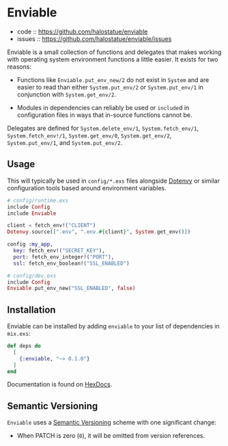 # Enviable

- code :: https://github.com/halostatue/enviable
- issues :: https://github.com/halostatue/enviable/issues

Enviable is a small collection of functions and delegates that makes working
with operating system environment functions a little easier. It exists for two
reasons:

- Functions like `Enviable.put_env_new/2` do not exist in `System` and are
  easier to read than either `System.put_env/2` or `System.put_env/1` in
  conjunction with `System.get_env/2`.

- Modules in dependencies can reliably be used or `include`d in configuration
  files in ways that in-source functions cannot be.

Delegates are defined for `System.delete_env/1`, `System.fetch_env/1`,
`System.fetch_env!/1`, `System.get_env/0`, `System.get_env/2`,
`System.put_env/1`, and `System.put_env/2`.

## Usage

This will typically be used in `config/*.exs` files alongside [Dotenvy][dotenvy]
or similar configuration tools based around environment variables.

```elixir
# config/runtime.exs
include Config
include Enviable

client = fetch_env!("CLIENT")
Dotenvy.source([".env", ".env.#{client}", System.get_env()])

config :my_app,
  key: fetch_env!("SECRET_KEY"),
  port: fetch_env_integer!("PORT"),
  ssl: fetch_env_boolean!("SSL_ENABLED")
```

```elixir
# config/dev.exs
include Config
Enviable.put_env_new("SSL_ENABLED", false)
```

## Installation

Enviable can be installed by adding `enviable` to your list of dependencies in
`mix.exs`:

```elixir
def deps do
  [
    {:enviable, "~> 0.1.0"}
  ]
end
```

Documentation is found on [HexDocs][docs].

## Semantic Versioning

`Enviable` uses a [Semantic Versioning][semver] scheme with one significant
change:

- When PATCH is zero (`0`), it will be omitted from version references.

[docs]: https://hexdocs.pm/enviable
[semver]: http://semver.org/
[dotenvy]: https://hexdocs.pm/dotenvy/readme.html
